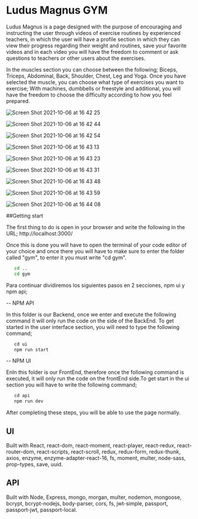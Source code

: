 # Ludus Magnus GYM 

Ludus Magnus is a page designed with the purpose of encouraging and instructing the user through videos of exercise routines by experienced teachers, in which the user will have a profile section in which they can view their progress regarding their weight and routines, save your favorite videos and in each video you will have the freedom to comment or ask questions to teachers or other users about the exercises.

In the muscles section you can choose between the following; Biceps, Triceps, Abdominal, Back, Shoulder, Chest, Leg and Yoga. Once you have selected the muscle, you can choose what type of exercises you want to exercise; With machines, dumbbells or freestyle and additional, you will have the freedom to choose the difficulty according to how you feel prepared.

![Screen Shot 2021-10-06 at 16 42 25](https://user-images.githubusercontent.com/47537254/136277315-76ba2ddf-68ae-4316-aae8-23faa1858a02.png)

![Screen Shot 2021-10-06 at 16 42 44](https://user-images.githubusercontent.com/47537254/136277453-b7046eb5-636c-4ef5-bac4-6f182cca6530.png)

![Screen Shot 2021-10-06 at 16 42 54](https://user-images.githubusercontent.com/47537254/136277462-6d00db6a-541c-42c0-bfff-636eb1a612cc.png)

![Screen Shot 2021-10-06 at 16 43 13](https://user-images.githubusercontent.com/47537254/136277518-39cc49bd-82e2-4b5d-81e9-55499a0a5ba6.png)

![Screen Shot 2021-10-06 at 16 43 23](https://user-images.githubusercontent.com/47537254/136277531-ca046e2f-e73e-40d2-af45-c0c0021443ab.png)

![Screen Shot 2021-10-06 at 16 43 31](https://user-images.githubusercontent.com/47537254/136277539-5c0b0256-7f00-4837-9830-7f3eb53e6648.png)

![Screen Shot 2021-10-06 at 16 43 48](https://user-images.githubusercontent.com/47537254/136277550-3057987e-d355-4673-beab-9ff4c56c91da.png)

![Screen Shot 2021-10-06 at 16 43 59](https://user-images.githubusercontent.com/47537254/136277559-c612eb05-fc0b-4dae-9664-8fb2bf7c0c12.png)

![Screen Shot 2021-10-06 at 16 44 08](https://user-images.githubusercontent.com/47537254/136277564-9b511847-e285-4978-9b56-4ce395cf9ac0.png)

##Getting start

The first thing to do is open in your browser and write the following in the URL;
http://localhost:3000/

Once this is done you will have to open the terminal of your code editor of your choice and once there you will have to make sure to enter the folder called "gym", to enter it you must write "cd gym".

```sh
   cd ..
   cd gym
````

Para continuar dividiremos los siguientes pasos en 2 secciones, npm ui y npm api;


-- NPM API

In this folder is our Backend, once we enter and execute the following command it will only run the code on the side of the BackEnd. To get started in the user interface section, you will need to type the following command;

```sh
   cd ui
   npm run start
````

-- NPM UI

EnIn this folder is our FrontEnd, therefore once the following command is executed, it will only run the code on the frontEnd side.To get start in the ui section you will have to write the following command;

```sh
   cd api
   npm run dev
````
After completing these steps, you will be able to use the page normally.



## UI

Built with React, react-dom, react-moment, react-player, react-redux, react-router-dom, react-scripts, react-scroll, redux, redux-form, redux-thunk, axios, enzyme, enzyme-adapter-react-16, fs, moment, multer, node-sass, prop-types, save, uuid. 


## API

Built with Node, Express, mongo, morgan, multer, nodemon, mongoose, bcrypt, bcrypt-nodejs, body-parser, cors, fs, jwt-simple, passport, passport-jwt, passport-local.
